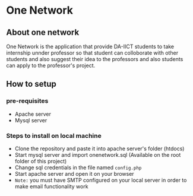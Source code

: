 # One Network

## About one network
One Network is the application that provide DA-IICT students to take internship unnder professor so that student can colloborate with other students and also suggest their idea to the professors and also students can apply to the professor's project.

## How to setup
### pre-requisites
- Apache server
- Mysql server

### Steps to install on local machine
- Clone the repository and paste it into apache server's folder (htdocs)
- Start mysql server and import onenetwork.sql (Available on the root folder of this project)
- Change sql credentials in the file named `config.php` 
- Start apache server and open it on your browser
- `Note:` you must have SMTP configured on your local server in order to make email functionality work
